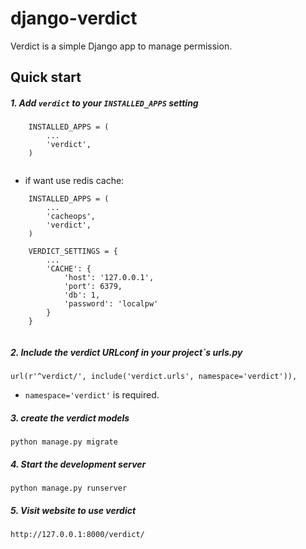 
django-verdict
=====

Verdict is a simple Django app to manage permission. 


Quick start
-----------

##### 1. Add `verdict` to your `INSTALLED_APPS` setting

```
    INSTALLED_APPS = (
        ...
        'verdict',
    )
   
``` 

 * if want use redis cache: 

```
    INSTALLED_APPS = (
        ...
        'cacheops',
        'verdict',
    )
    
    VERDICT_SETTINGS = {
    	...
    	'CACHE': {
    		'host': '127.0.0.1',
    		'port': 6379,
    		'db': 1,
    		'password': 'localpw'
    	}
    }
   
```

##### 2. Include the verdict URLconf in your project`s urls.py
	
```
url(r'^verdict/', include('verdict.urls', namespace='verdict')),
```
    
   * `namespace='verdict'` is required.

##### 3. create the verdict models

```
python manage.py migrate
```

##### 4. Start the development server

```
python manage.py runserver
```

##### 5. Visit website to use verdict

```
http://127.0.0.1:8000/verdict/
```
